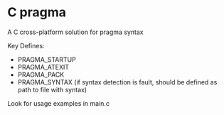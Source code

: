 # C pragma
 A С cross-platform solution for pragma syntax

 Key Defines:
  - PRAGMA_STARTUP
  - PRAGMA_ATEXIT
  - PRAGMA_PACK
  - PRAGMA_SYNTAX  (if syntax detection is fault, should be defined as path to file with syntax)

Look for usage examples in main.c
